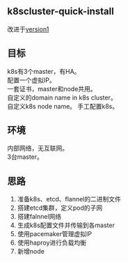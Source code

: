 ## k8scluster-quick-install
改进于[version1](https://github.com/bjdzliu/k8scluster-quick-install/tree/version1)
## 目标
k8s有3个master，有HA。  
配置一个虚拟IP。  
一套证书，master和node共用。  
自定义的domain name in k8s cluster。  
自定义k8s node name。
手工配置k8s。

## 环境
内部网络，无互联网。  
3台master。

## 思路

1. 准备k8s、etcd、flannel的二进制文件  
1. 搭建etcd集群，定义pod的子网
1. 搭建falnnel网络
1. 生成k8s配置文件并传输到各master
1. 使用pacemaker管理虚拟IP
1. 使用haproy进行负载均衡
1. 新增node
